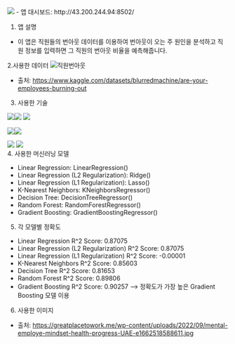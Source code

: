 <img src="https://capsule-render.vercel.app/api?type=waving&color=auto&height=200&section=header&text=burn_out_employees&fontSize=50" />
- 앱 대시보드: http://43.200.244.94:8502/

1. 앱 설명
- 이 앱은 직원들의 번아웃 데이터를 이용하여 번아웃이 오는 주 원인을 분석하고 직원 정보를 입력하면 그 직원의 번아웃 비율을 예측해줍니다.

2.사용한 데이터
![직원번아웃](https://github.com/YeojinSon7/burn_out_employees/assets/130967465/09b03dba-a1ca-41e9-9c2e-91955706ce1b)
- 출처: https://www.kaggle.com/datasets/blurredmachine/are-your-employees-burning-out
3. 사용한 기술

 <img src="https://img.shields.io/badge/Python-3776AB?style=flat&logo=python&logoColor=white"/><img src="https://img.shields.io/badge/Numpy-013243?style=flat&logo=numpy&logoColor=white"/> <img src="https://img.shields.io/badge/Pandas-150458?style=flat&logo=pandas&logoColor=white"/>
 
 <img src="https://img.shields.io/badge/Jupyter-F37626?style=flat&logo=jupyter&logoColor=white"/><img src="https://img.shields.io/badge/Google Colab-F9AB00?style=flat&logo=googlecolab&logoColor=white"/>
 
 <img src="https://img.shields.io/badge/Streamlit-FF4B4B?style=flat&logo=streamlit&logoColor=white"/> <img src="https://img.shields.io/badge/Visual Studio Code-007ACC?style=flat&logo=visualstudiocode&logoColor=white"/><br>
 4. 사용한 머신러닝 모델
 - Linear Regression: LinearRegression()
 - Linear Regression (L2 Regularization): Ridge()
 - Linear Regression (L1 Regularization): Lasso()
 - K-Nearest Neighbors: KNeighborsRegressor()
 - Decision Tree: DecisionTreeRegressor()
 - Random Forest: RandomForestRegressor()
 - Gradient Boosting: GradientBoostingRegressor()
5. 각 모델별 정확도
- Linear Regression R^2 Score: 0.87075
- Linear Regression (L2 Regularization) R^2 Score: 0.87075
- Linear Regression (L1 Regularization) R^2 Score: -0.00001
- K-Nearest Neighbors R^2 Score: 0.85603
- Decision Tree R^2 Score: 0.81653
- Random Forest R^2 Score: 0.89806
- Gradient Boosting R^2 Score: 0.90257
--> 정확도가 가장 높은 Gradient Boosting 모델 이용
6. 사용한 이미지
- 출처: https://greatplacetowork.me/wp-content/uploads/2022/09/mental-employe-mindset-health-progress-UAE-e1662518588611.jpg


